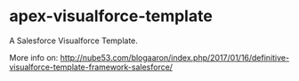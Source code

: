 # apex-visualforce-template
A Salesforce Visualforce Template.

More info on: http://nube53.com/blogaaron/index.php/2017/01/16/definitive-visualforce-template-framework-salesforce/
